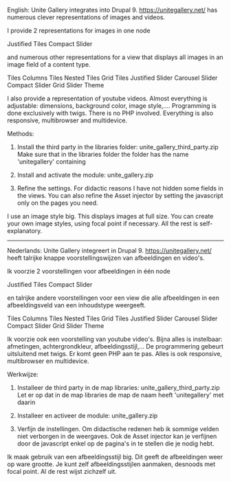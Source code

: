 English:
Unite Gallery integrates into Drupal 9. https://unitegallery.net/ has numerous clever representations of images and videos.

I provide 2 representations for images in one node

Justified Tiles
Compact Slider

and numerous other representations for a view that displays all images in an image field of a content type.

Tiles Columns
Tiles Nested
Tiles Grid
Tiles Justified
Slider Carousel
Slider Compact
Slider Grid
Slider Theme

I also provide a representation of youtube videos. Almost everything is adjustable: dimensions, background color, image style,.... Programming is done exclusively with twigs. There is no PHP involved. Everything is also responsive, multibrowser and multidevice.

Methods:

1) Install the third party in the libraries folder: unite_gallery_third_party.zip Make sure that in the libraries folder the folder has the name 'unitegallery' containing 

2) Install and activate the module: unite_gallery.zip

3) Refine the settings. For didactic reasons I have not hidden some fields in the views. You can also refine the Asset injector by setting the javascript only on the pages you need.

I use an image style big. This displays images at full size. You can create your own image styles, using focal point if necessary.  All the rest is self-explanatory.

-----------------------------------------------------------------------------------------------------------------------------------------------------------------------

Nederlands:
Unite Gallery integreert in Drupal 9. https://unitegallery.net/ heeft talrijke knappe voorstellingswijzen van afbeeldingen en video's.

Ik voorzie 2 voorstellingen voor afbeeldingen in één node

Justified Tiles
Compact Slider

en talrijke andere voorstellingen voor een view die alle afbeeldingen in een afbeeldingsveld van een inhoudstype weergeeft.

Tiles Columns
Tiles Nested
Tiles Grid
Tiles Justified
Slider Carousel
Slider Compact
Slider Grid
Slider Theme

Ik voorzie ook een voorstelling van youtube video's. Bijna alles is instelbaar: afmetingen, achtergrondkleur, afbeeldingsstijl,... De programmering gebeurt uitsluitend met twigs. Er komt geen PHP aan te pas. Alles is ook responsive, multibrowser en multidevice.

Werkwijze:

1) Installeer de third party in de map libraries: unite_gallery_third_party.zip  Let er op dat in de map libraries de map de naam heeft 'unitegallery' met daarin 

2) Installeer en activeer de module: unite_gallery.zip

3) Verfijn de instellingen. Om didactische redenen heb ik sommige velden niet verborgen in de weergaves. Ook de Asset injector kan je verfijnen door de javascript enkel op de pagina's in te stellen die je nodig hebt.

Ik maak gebruik van een afbeeldingsstijl big. Dit geeft de afbeeldingen weer op ware grootte. Je kunt zelf afbeeldingsstijlen aanmaken, desnoods met focal point.  Al de rest wijst zichzelf uit.
